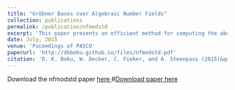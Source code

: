 ```yaml
---
title: "Gröbner Bases over Algebraic Number Fields"
collection: publications
permalink: /publication/nfmodstd
excerpt: 'This paper presents an efficient method for computing the above mentioned bases using modular algorithms over algebraic number fields.'
date: July, 2015
venue: 'Poceedings of PASCO'
paperurl: 'http://dkboku.github.io/files/nfmodstd.pdf'
citation: 'D. K. Boku, W. Decker, C. Fieker, and A. Steenpass (2015)&quot; Groebner bases over algebraic number fields.&quot;New York, NY, USA. ACM.  '
---
```

Download the nfmodstd paper <a href="https://github.com/dkboku/Sources/blob/spielwiese/Singular/LIB/nfmodstd.lib"> here </a>
#[Download paper here](http://dkboku.github.io/files/nfmodstd.pdf)

